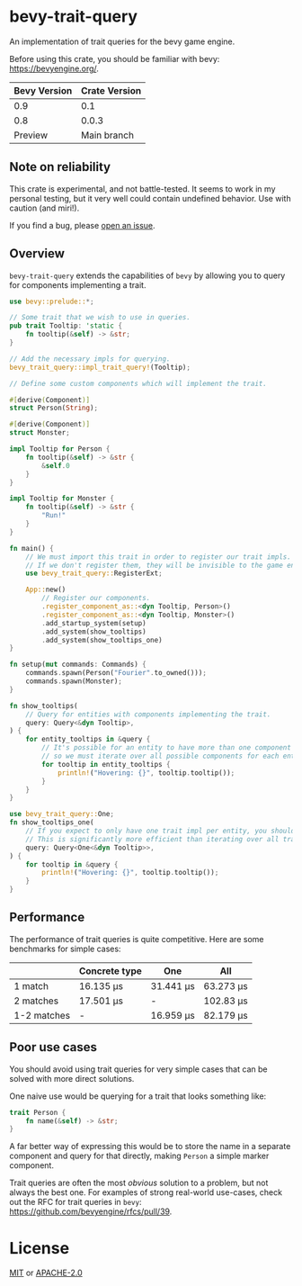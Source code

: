 # bevy-trait-query

<!-- cargo-rdme start -->

An implementation of trait queries for the bevy game engine.

Before using this crate, you should be familiar with bevy: https://bevyengine.org/.

| Bevy Version | Crate Version |
|--------------|---------------|
| 0.9          | 0.1           |
| 0.8          | 0.0.3         |
| Preview      | Main branch   |

## Note on reliability

This crate is experimental, and not battle-tested. It seems to work in my personal testing,
but it very well could contain undefined behavior. Use with caution (and miri!).

If you find a bug, please [open an issue](https://github.com/JoJoJet/bevy-trait-query/issues).

## Overview

`bevy-trait-query` extends the capabilities of `bevy` by allowing you to query for components implementing a trait.

```rust
use bevy::prelude::*;

// Some trait that we wish to use in queries.
pub trait Tooltip: 'static {
    fn tooltip(&self) -> &str;
}

// Add the necessary impls for querying.
bevy_trait_query::impl_trait_query!(Tooltip);

// Define some custom components which will implement the trait.

#[derive(Component)]
struct Person(String);

#[derive(Component)]
struct Monster;

impl Tooltip for Person {
    fn tooltip(&self) -> &str {
        &self.0
    }
}

impl Tooltip for Monster {
    fn tooltip(&self) -> &str {
        "Run!"
    }
}

fn main() {
    // We must import this trait in order to register our trait impls.
    // If we don't register them, they will be invisible to the game engine.
    use bevy_trait_query::RegisterExt;

    App::new()
        // Register our components.
        .register_component_as::<dyn Tooltip, Person>()
        .register_component_as::<dyn Tooltip, Monster>()
        .add_startup_system(setup)
        .add_system(show_tooltips)
        .add_system(show_tooltips_one)
}

fn setup(mut commands: Commands) {
    commands.spawn(Person("Fourier".to_owned()));
    commands.spawn(Monster);
}

fn show_tooltips(
    // Query for entities with components implementing the trait.
    query: Query<&dyn Tooltip>,
) {
    for entity_tooltips in &query {
        // It's possible for an entity to have more than one component implementing the trait,
        // so we must iterate over all possible components for each entity.
        for tooltip in entity_tooltips {
            println!("Hovering: {}", tooltip.tooltip());
        }
    }
}

use bevy_trait_query::One;
fn show_tooltips_one(
    // If you expect to only have one trait impl per entity, you should use the `One` filter.
    // This is significantly more efficient than iterating over all trait impls.
    query: Query<One<&dyn Tooltip>>,
) {
    for tooltip in &query {
        println!("Hovering: {}", tooltip.tooltip());
    }
}
```

## Performance

The performance of trait queries is quite competitive. Here are some benchmarks for simple cases:

|                   | Concrete type | One<dyn Trait> | All<dyn Trait> |
|-------------------|----------------|-------------------|-----------------|
| 1 match           | 16.135 µs      | 31.441 µs         | 63.273 µs       |
| 2 matches         | 17.501 µs      | -                 | 102.83 µs       |
| 1-2 matches       | -              | 16.959 µs         | 82.179 µs       |

## Poor use cases

You should avoid using trait queries for very simple cases that can be solved with more direct solutions.

One naive use would be querying for a trait that looks something like:

```rust
trait Person {
    fn name(&self) -> &str;
}
```

A far better way of expressing this would be to store the name in a separate component
and query for that directly, making `Person` a simple marker component.

Trait queries are often the most *obvious* solution to a problem, but not always the best one.
For examples of strong real-world use-cases, check out the RFC for trait queries in `bevy`:
https://github.com/bevyengine/rfcs/pull/39.

<!-- cargo-rdme end -->

# License

[MIT](LICENSE-MIT) or [APACHE-2.0](LICENSE-APACHE)
